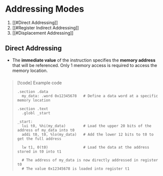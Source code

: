 # Addressing Modes
1. [[#Direct Addressing]]
2. [[#Register Indirect Addressing]]
3. [[#Displacement Addressing]]

## Direct Addressing
- The **immediate value** of the instruction specifies the **memory address** that will be referenced. Only 1 memory access is required to access the memory location.
### 

> [!code] Example code
> ```assembly
> .section .data
>   my_data: .word 0x12345678   # Define a data word at a specific memory location
> 
> .section .text
>   .globl _start
> 
> _start:
>   lui t0, %hi(my_data)        # Load the upper 20 bits of the address of my_data into t0
>   addi t0, t0, %lo(my_data)   # Add the lower 12 bits to t0 to get the full address
> 
>   lw t1, 0(t0)                # Load the data at the address stored in t0 into t1
> 
>   # The address of my_data is now directly addressed in register t0
>   # The value 0x12345678 is loaded into register t1
> 
> ```